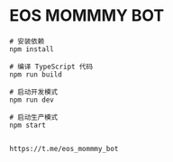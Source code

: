 # EOS MOMMMY BOT

```
# 安装依赖
npm install

# 编译 TypeScript 代码
npm run build

# 启动开发模式
npm run dev

# 启动生产模式
npm start


https://t.me/eos_mommmy_bot
```

